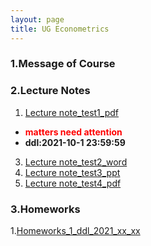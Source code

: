 ```yaml
---
layout: page
title: UG Econometrics
---
```


### 1.Message of Course

### 2.Lecture Notes
1. [Lecture note_test1_pdf](https://ruc-econ.github.io/Lecture_Notes/UG_econometrics/JMLRdropout.pdf)
 * <font color=red> **matters need attention** </font>
 * **ddl:2021-10-1 23:59:59**
3. [Lecture note_test2_word](https://ruc-econ.github.io/Lecture_Notes/UG_econometrics/LaTeX画神经网络图.docx)
4. [Lecture note_test3_ppt](https://ruc-econ.github.io/Lecture_Notes/UG_econometrics/latex教程解析.ppt)
5. [Lecture note_test4_pdf](https://ruc-econ.github.io/Lecture_Notes/UG_econometrics/神经网络与机器学习.pdf)

### 3.Homeworks
1.[Homeworks_1_ddl_2021_xx_xx](https://ruc-econ.github.io/Lecture_Notes/UG_econometrics/神经网络与机器学习.pdf)
